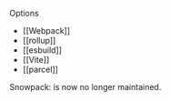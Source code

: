 Options

* [[Webpack]]
* [[rollup]]
* [[esbuild]]
* [[Vite]]
* [[parcel]]

Snowpack: is now no longer maintained.